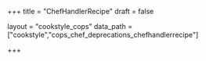+++
title = "ChefHandlerRecipe"
draft = false

layout = "cookstyle_cops"
data_path = ["cookstyle","cops_chef_deprecations_chefhandlerrecipe"]

+++

<!-- The content of this page is automatically generated from the
cops_chef_deprecations_chefhandlerrecipe.yml file in github.com/chef/cookstyle/blob/master/docs-chef-io/data/cookstyle/. -->

